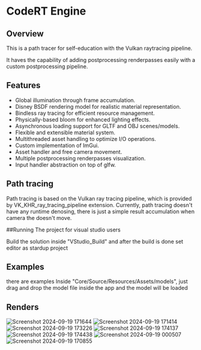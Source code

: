 # CodeRT Engine

## Overview

This is a path tracer for self-education with the Vulkan raytracing pipeline.

It haves the capability of adding postprocessing renderpasses easily with a custom postprocessing pipeline.

## Features

- Global illumination through frame accumulation.
- Disney BSDF rendering model for realistic material representation.
- Bindless ray tracing for efficient resource management.
- Physically-based bloom for enhanced lighting effects.
- Asynchronous loading support for GLTF and OBJ scenes/models.
- Flexible and extensible material system.
- Multithreaded asset handling to optimize I/O operations.
- Custom implementation of ImGui.
- Asset handler and free camera movement.
- Multiple postprocessing renderpasses visualization.
- Input handler abstraction on top of glfw.

## Path tracing

Path tracing is based on the Vulkan ray tracing pipeline, which is provided by VK_KHR_ray_tracing_pipeline extension.
Currently, path tracing doesn't have any runtime denosing, there is just a simple result accumulation when camera the doesn't move.


##Running The project for visual studio users

Build the solution inside "VStudio_Build" and after the build is done set editor as stardup project

## Examples

there are examples Inside "Core/Source/Resources/Assets/models", just drag and drop the model file inside the app and the model will be loaded

## Renders


![Screenshot 2024-09-19 171644](https://github.com/user-attachments/assets/002b5e95-c494-49a8-ae59-0e47a90c946e)
![Screenshot 2024-09-19 171414](https://github.com/user-attachments/assets/9e191277-c535-4c51-9b5a-67e6be7b4904)
![Screenshot 2024-09-19 173226](https://github.com/user-attachments/assets/08812224-47f4-4284-b920-1beae3528f82)
![Screenshot 2024-09-19 174137](https://github.com/user-attachments/assets/c8748c4e-12b1-4240-8e75-aedec36f6df2)
![Screenshot 2024-09-19 174438](https://github.com/user-attachments/assets/2b9ca34e-fe5e-460a-b65f-28764ed94a12)
![Screenshot 2024-09-19 000507](https://github.com/user-attachments/assets/f899e887-6ec7-4d18-844c-c32291d9c622)
![Screenshot 2024-09-19 170855](https://github.com/user-attachments/assets/90c946cb-af1a-47fa-8b58-ad12544cce94)
